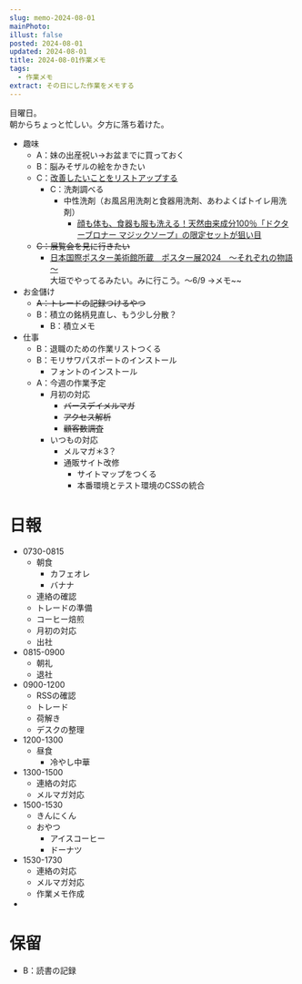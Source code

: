 ```yaml
---
slug: memo-2024-08-01
mainPhoto: 
illust: false
posted: 2024-08-01
updated: 2024-08-01
title: 2024-08-01作業メモ
tags:
  - 作業メモ
extract: その日にした作業をメモする
---
```

  
目曜日。  
朝からちょっと忙しい。夕方に落ち着けた。

- 趣味
  - A：妹の出産祝い→お盆までに買っておく
  - B：脳みそザルの絵をかきたい
  - C：[改善したいことをリストアップする](2022-03-07-改善したいこと・欲しいもの・やりたいこと.md) 
    - C：洗剤調べる
      - 中性洗剤（お風呂用洗剤と食器用洗剤、あわよくばトイレ用洗剤）
        - [顔も体も、食器も服も洗える！天然由来成分100％「ドクターブロナー マジックソープ」の限定セットが狙い目](https://www.bepal.net/archives/431622)  
  - ~~C：展覧会を見に行きたい~~
    - [日本国際ポスター美術館所蔵　ポスター展2024　～それぞれの物語～](https://www.japandesign.ne.jp/event/postermuseum-ogaki-2024/)  
    大垣でやってるみたい。みに行こう。〜6/9
      →メモ~~
- お金儲け
  - ~~A：トレードの記録つけるやつ~~
  - B：積立の銘柄見直し、もう少し分散？
      - B：積立メモ
- 仕事
  - B：退職のための作業リストつくる
  - B：モリサワパスポートのインストール
    - フォントのインストール
  - A：今週の作業予定
    - 月初の対応
        - ~~バースデイメルマガ~~
        - ~~アクセス解析~~
        - ~~顧客数調査~~
    - いつもの対応 
      - メルマガ＊3？
      - 通販サイト改修
        - サイトマップをつくる
        - 本番環境とテスト環境のCSSの統合

# 日報

- 0730-0815
  - 朝食
    - カフェオレ
    - バナナ
  - 連絡の確認
  - トレードの準備
  - コーヒー焙煎
  - 月初の対応
  - 出社
- 0815-0900
  - 朝礼
  - 退社
- 0900-1200
  - RSSの確認
  - トレード
  - 荷解き
  - デスクの整理
- 1200-1300
  - 昼食
    - 冷やし中華
- 1300-1500
  - 連絡の対応
  - メルマガ対応
- 1500-1530
  - きんにくん
  - おやつ
    - アイスコーヒー
    - ドーナツ
- 1530-1730
  - 連絡の対応
  - メルマガ対応
  - 作業メモ作成
- 
# 保留

  - B：読書の記録
